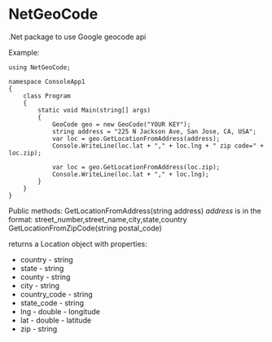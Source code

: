 # NetGeoCode
.Net package to use Google geocode api

Example:
```
using NetGeoCode;

namespace ConsoleApp1
{
    class Program
    {
        static void Main(string[] args)
        {
            GeoCode geo = new GeoCode("YOUR KEY");
            string address = "225 N Jackson Ave, San Jose, CA, USA";
            var loc = geo.GetLocationFromAddress(address);
            Console.WriteLine(loc.lat + "," + loc.lng + " zip code=" + loc.zip);
			
            var loc = geo.GetLocationFromAddress(loc.zip);
            Console.WriteLine(loc.lat + "," + loc.lng);
        }
    }
}
```

Public methods:
GetLocationFromAddress(string address)  *address* is in the format: street_number,street_name,city,state,country
GetLocationFromZipCode(string postal_code)

returns a Location object with properties:
- country - string
- state - string
- county - string
- city - string
- country_code - string
- state_code - string
- lng - double - longitude
- lat - double - latitude
- zip - string
